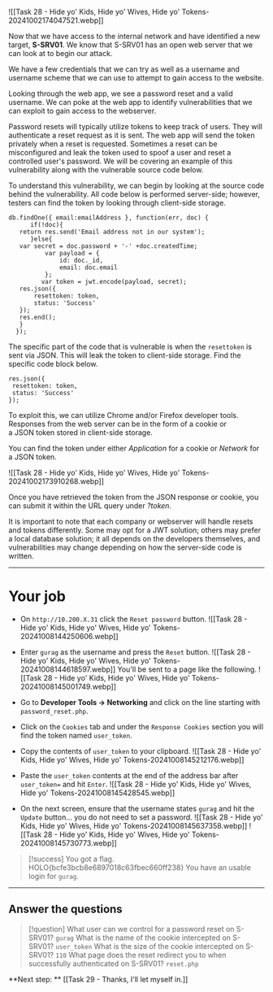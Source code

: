 
![[Task 28 - Hide yo' Kids, Hide yo' Wives, Hide yo' Tokens-20241002174047521.webp]]

Now that we have access to the internal network and have identified a new target, **S-SRV01**. We know that S-SRV01 has an open web server that we can look at to begin our attack.  

We have a few credentials that we can try as well as a username and username scheme that we can use to attempt to gain access to the website.  

Looking through the web app, we see a password reset and a valid username. We can poke at the web app to identify vulnerabilities that we can exploit to gain access to the webserver.

Password resets will typically utilize tokens to keep track of users. They will authenticate a reset request as it is sent. The web app will send the token privately when a reset is requested. Sometimes a reset can be misconfigured and leak the token used to spoof a user and reset a controlled user's password. We will be covering an example of this vulnerability along with the vulnerable source code below.  

To understand this vulnerability, we can begin by looking at the source code behind the vulnerability. All code below is performed server-side; however, testers can find the token by looking through client-side storage.  


```
db.findOne({ email:emailAddress }, function(err, doc) {  
      if(!doc){  
   return res.send('Email address not in our system');  
      }else{  
   var secret = doc.password + '-' +doc.createdTime;  
          var payload = {  
              id: doc._id,  
              email: doc.email  
          };  
         var token = jwt.encode(payload, secret);  
   res.json({  
       resettoken: token,  
       status: 'Success'  
   });  
   res.end();   
   }  
  });
```

The specific part of the code that is vulnerable is when the `resettoken` is sent via JSON. This will leak the token to client-side storage. Find the specific code block below.  

```
res.json({  
 resettoken: token,  
 status: 'Success'  
});
```

To exploit this, we can utilize Chrome and/or Firefox developer tools. Responses from the web server can be in the form of a cookie or a JSON token stored in client-side storage.

You can find the token under either _Application_ for a cookie or _Network_ for a JSON token.

![[Task 28 - Hide yo' Kids, Hide yo' Wives, Hide yo' Tokens-20241002173910268.webp]]

Once you have retrieved the token from the JSON response or cookie, you can submit it within the URL query under _?token_.  

It is important to note that each company or webserver will handle resets and tokens differently. Some may opt for a JWT solution; others may prefer a local database solution; it all depends on the developers themselves, and vulnerabilities may change depending on how the server-side code is written.


---

# Your job

- On `http://10.200.X.31` click the `Reset password` button.
	![[Task 28 - Hide yo' Kids, Hide yo' Wives, Hide yo' Tokens-20241008144250606.webp]]

- Enter `gurag` as the username and press the `Reset` button.
	![[Task 28 - Hide yo' Kids, Hide yo' Wives, Hide yo' Tokens-20241008144618597.webp]]
	You'll be sent to a page like the following.
	![[Task 28 - Hide yo' Kids, Hide yo' Wives, Hide yo' Tokens-20241008145001749.webp]]

- Go to **Developer Tools -> Networking** and click on the line starting with `password_reset.php`.

- Click on the `Cookies` tab and under the `Response Cookies` section you will find the token named `user_token`.

- Copy the contents of `user_token` to your clipboard.
	![[Task 28 - Hide yo' Kids, Hide yo' Wives, Hide yo' Tokens-20241008145212176.webp]]

- Paste the `user_token` contents at the end of the address bar after `user_token=` and hit `Enter`.
	![[Task 28 - Hide yo' Kids, Hide yo' Wives, Hide yo' Tokens-20241008145428545.webp]]

- On the next screen, ensure that the username states `gurag` and hit the `Update` button… you do not need to set a password.
	![[Task 28 - Hide yo' Kids, Hide yo' Wives, Hide yo' Tokens-20241008145637358.webp]]
	![[Task 28 - Hide yo' Kids, Hide yo' Wives, Hide yo' Tokens-20241008145730773.webp]]



> [!success]
> You got a flag. HOLO{bcfe3bcb8e6897018c63fbec660ff238}
> You have an usable login for `gurag`.


---

## Answer the questions

> [!question]
> What user can we control for a password reset on S-SRV01?
> `gurag`
> What is the name of the cookie intercepted on S-SRV01?
> `user_token`
> What is the size of the cookie intercepted on S-SRV01?
> `110`
> What page does the reset redirect you to when successfully authenticated on S-SRV01?
> `reset.php`


**Next step: ** [[Task 29 - Thanks, I'll let myself in.]]
